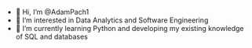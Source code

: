 - 👋 Hi, I’m @AdamPach1
- 👀 I’m interested in Data Analytics and Software Engineering
- 🌱 I’m currently learning Python and developing my existing knowledge of SQL and databases

<!---
AdamPach1/AdamPach1 is a ✨ special ✨ repository because its `README.md` (this file) appears on your GitHub profile.
You can click the Preview link to take a look at your changes.
--->
